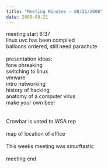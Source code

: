 ```yaml
---
title: "Meeting Minutes – 08/21/2008"
date: 2008-08-21
---
```

meeting start 6:37<br />
linux uvc has been compiled<br />
balloons ordered, still need parachute<br />
<br />
presentation ideas:<br />
fone phreaking<br />
switching to linux<br />
vmware<br />
intro networking<br />
history of hacking<br />
anatomy of a computer virus<br />
make your own beer<br />
<br />
<br />
Crowbar is voted to WSA rep<br />
<br />
map of location of office<br />
<br />
This weeks meeting was smurftastic<br />
<br />
meeting end